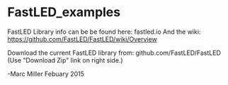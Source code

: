 # FastLED_examples

FastLED Library info can be be found here:  fastled.io
And the wiki:  https://github.com/FastLED/FastLED/wiki/Overview

Download the current FastLED library from: github.com/FastLED/FastLED
(Use "Download Zip" link on right side.)


-Marc Miller
Febuary 2015
